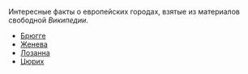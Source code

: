 Интересные факты о европейских городах, взятые из материалов свободной *Википедии*. 

* [Брюгге](Брюгге.md)
* [Женева](Женева.md)
* [Лозанна](Лозанна.md)
* [Цюрих](Цюрих.md)